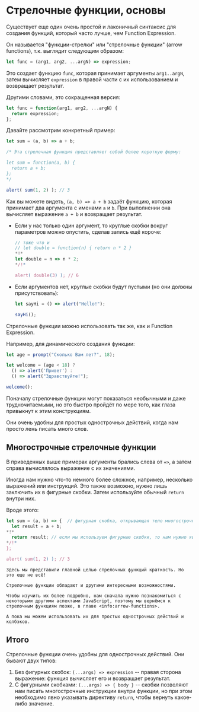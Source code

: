 # Стрелочные функции, основы

Существует еще один очень простой и лаконичный синтаксис для создания функций, который часто лучше, чем Function Expression.

Он называется "функции-стрелки" или "стрелочные функции" (arrow functions), т.к. выглядит следующим образом:

```js
let func = (arg1, arg2, ...argN) => expression;
```

Это создает функцию `func`, которая принимает аргументы `arg1..argN`, затем вычисляет `expression` в правой части с их использованием и возвращает результат.

Другими словами, это сокращенная версия:

```js
let func = function(arg1, arg2, ...argN) {
  return expression;
};
```

Давайте рассмотрим конкретный пример:

```js run
let sum = (a, b) => a + b;

/* Эта стрелочная функция представляет собой более короткую форму:

let sum = function(a, b) {
  return a + b;
};
*/

alert( sum(1, 2) ); // 3

```

Как вы можете видеть, `(a, b) => a + b` задаёт функцию, которая принимает два аргумента с именами `a` и `b`. При выполнении она вычисляет выражение `a + b` и возвращает результат.

- Если у нас только один аргумент, то круглые скобки вокруг параметров можно опустить, сделав запись ещё короче:

    ```js run
    // тоже что и
    // let double = function(n) { return n * 2 }
    *!*
    let double = n => n * 2;
    */!*

    alert( double(3) ); // 6
    ```

- Если аргументов нет, круглые скобки будут пустыми (но они должны присутствовать):

    ```js run
    let sayHi = () => alert("Hello!");

    sayHi();
    ```

Стрелочные функции можно использовать так же, как и Function Expression.

Например, для динамического создания функции:

```js run
let age = prompt("Сколько Вам лет?", 18);

let welcome = (age < 18) ?
  () => alert('Привет') :
  () => alert("Здравствуйте!");

welcome(); 
```

Поначалу стрелочные функции могут показаться необычными и даже трудночитаемыми, но это быстро пройдёт по мере того, как глаза привыкнут к этим конструкциям.

Они очень удобны для простых однострочных действий, когда нам просто лень писать много слов.

## Многострочные стрелочные функции

В приведенных выше примерах аргументы брались слева от `=>`, а затем справа вычислялось выражение с их значениями.

Иногда нам нужно что-то немного более сложное, например, несколько выражений или инструкций. Это также возможно, нужно лишь заключить их в фигурные скобки. Затем используйте обычный `return` внутри них.

Вроде этого:

```js run
let sum = (a, b) => {  // фигурная скобка, открывающая тело многострочной функции
  let result = a + b;
*!*
  return result; // если мы используем фигурные скобки, то нам нужно явно указать "return"
*/!*
};

alert( sum(1, 2) ); // 3
```

```smart header="Еще многое впереди"
Здесь мы представили главной целью стрелочных функций краткость. Но это еще не всё!

Стрелочные функции обладают и другими интересными возможностями.

Чтобы изучить их более подробно, нам сначала нужно познакомиться с некоторыми другими аспектами JavaScript, поэтому мы вернёмся к стрелочным функциям позже, в главе <info:arrow-functions>.

А пока мы можем использовать их для простых однострочных действий и колбэков.
```

## Итого

Стрелочные функции очень удобны для однострочных действий. Они бывают двух типов:

1. Без фигурных скобок: `(...args) => expression` -- правая сторона выражение: функция вычисляет его и возвращает результат.
2. С фигурными скобками: `(...args) => { body }` -- скобки позволяют нам писать многострочные инструкции внутри функции, но при этом необходимо явно указывать директиву `return`, чтобы вернуть какое-либо значение.
